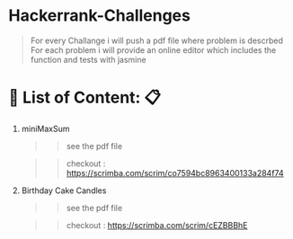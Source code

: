 # Hackerrank-Challenges

> For every Challange i will push a pdf file where problem is descrbed
> For each problem i will provide an online editor which includes the function and tests with jasmine

# :eyes: List of Content:  :clipboard:

1.  miniMaxSum
    >> see the pdf file
    
    >> checkout : https://scrimba.com/scrim/co7594bc8963400133a284f74
    
2. Birthday Cake Candles
    >> see the pdf file
    
    >> checkout : https://scrimba.com/scrim/cEZBBBhE
